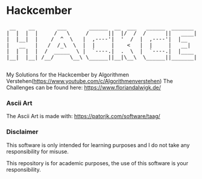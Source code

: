 # Hackcember

<pre>
 __    __       ___       ______  __  ___   ______  _______ .___  ___. .______    _______ .______      
|  |  |  |     /   \     /      ||  |/  /  /      ||   ____||   \/   | |   _  \  |   ____||   _  \     
|  |__|  |    /  ^  \   |  ,----'|  '  /  |  ,----'|  |__   |  \  /  | |  |_)  | |  |__   |  |_)  |    
|   __   |   /  /_\  \  |  |     |    <   |  |     |   __|  |  |\/|  | |   _  <  |   __|  |      /     
|  |  |  |  /  _____  \ |  `----.|  .  \  |  `----.|  |____ |  |  |  | |  |_)  | |  |____ |  |\  \----.
|__|  |__| /__/     \__\ \______||__|\__\  \______||_______||__|  |__| |______/  |_______|| _| `._____|
                                                                                                                                                                                                                
</pre>
My Solutions for the Hackcember by Algorithmen Verstehen(https://www.youtube.com/c/Algorithmenverstehen)
The Challenges can be found here: https://www.floriandalwigk.de/
  
### Ascii Art  
The Ascii Art is made with: https://patorjk.com/software/taag/

### Disclaimer
This software is only intended for learning purposes and I do not take any responsibility for misuse. 

This repository is for academic purposes, the use of this software is your responsibility.

